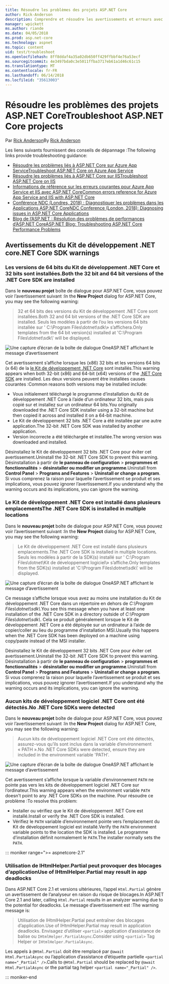```yaml
---
title: Résoudre les problèmes des projets ASP.NET Core
author: Rick-Anderson
description: Comprendre et résoudre les avertissements et erreurs avec les projets ASP.NET Core.
manager: wpickett
ms.author: riande
ms.date: 04/05/2018
ms.prod: asp.net-core
ms.technology: aspnet
ms.topic: content
uid: test/troubleshoot
ms.openlocfilehash: 8ff8ddaf4a35a02db650ff429ffbbf4e76a53ecf
ms.sourcegitcommit: 4e3497bda0c3e5011ffba3717eb61a1d46c61c15
ms.translationtype: MT
ms.contentlocale: fr-FR
ms.lasthandoff: 06/14/2018
ms.locfileid: "35613003"
---
```

# <a name="troubleshoot-aspnet-core-projects"></a><span data-ttu-id="5b68b-103">Résoudre les problèmes des projets ASP.NET Core</span><span class="sxs-lookup"><span data-stu-id="5b68b-103">Troubleshoot ASP.NET Core projects</span></span>

<span data-ttu-id="5b68b-104">Par [Rick Anderson](https://twitter.com/RickAndMSFT)</span><span class="sxs-lookup"><span data-stu-id="5b68b-104">By [Rick Anderson](https://twitter.com/RickAndMSFT)</span></span>

<span data-ttu-id="5b68b-105">Les liens suivants fournissent des conseils de dépannage :</span><span class="sxs-lookup"><span data-stu-id="5b68b-105">The following links provide troubleshooting guidance:</span></span>

* [<span data-ttu-id="5b68b-106">Résoudre les problèmes liés à ASP.NET Core sur Azure App Service</span><span class="sxs-lookup"><span data-stu-id="5b68b-106">Troubleshoot ASP.NET Core on Azure App Service</span></span>](xref:host-and-deploy/azure-apps/troubleshoot)
* [<span data-ttu-id="5b68b-107">Résoudre les problèmes liés à ASP.NET Core sur IIS</span><span class="sxs-lookup"><span data-stu-id="5b68b-107">Troubleshoot ASP.NET Core on IIS</span></span>](xref:host-and-deploy/iis/troubleshoot)
* [<span data-ttu-id="5b68b-108">Informations de référence sur les erreurs courantes pour Azure App Service et IIS avec ASP.NET Core</span><span class="sxs-lookup"><span data-stu-id="5b68b-108">Common errors reference for Azure App Service and IIS with ASP.NET Core</span></span>](xref:host-and-deploy/azure-iis-errors-reference)
* [<span data-ttu-id="5b68b-109">Conférence NDC (Londres, 2018) : Diagnostiquer les problèmes dans les Applications ASP.NET Core</span><span class="sxs-lookup"><span data-stu-id="5b68b-109">NDC Conference (London, 2018): Diagnosing issues in ASP.NET Core Applications</span></span>](https://www.youtube.com/watch?v=RYI0DHoIVaA)
* [<span data-ttu-id="5b68b-110">Blog de l’ASP.NET : Résolution des problèmes de performances d’ASP.NET Core</span><span class="sxs-lookup"><span data-stu-id="5b68b-110">ASP.NET Blog: Troubleshooting ASP.NET Core Performance Problems</span></span>](https://blogs.msdn.microsoft.com/webdev/2018/05/23/asp-net-core-performance-improvements/)

## <a name="net-core-sdk-warnings"></a><span data-ttu-id="5b68b-111">Avertissements du Kit de développement .NET core</span><span class="sxs-lookup"><span data-stu-id="5b68b-111">.NET Core SDK warnings</span></span>

### <a name="both-the-32-bit-and-64-bit-versions-of-the-net-core-sdk-are-installed"></a><span data-ttu-id="5b68b-112">Les versions de 64 bits du Kit de développement .NET Core et 32 bits sont installées.</span><span class="sxs-lookup"><span data-stu-id="5b68b-112">Both the 32 bit and 64 bit versions of the .NET Core SDK are installed</span></span>

<span data-ttu-id="5b68b-113">Dans le **nouveau projet** boîte de dialogue pour ASP.NET Core, vous pouvez voir l’avertissement suivant :</span><span class="sxs-lookup"><span data-stu-id="5b68b-113">In the **New Project** dialog for ASP.NET Core, you may see the following warning:</span></span>

> <span data-ttu-id="5b68b-114">32 et 64 bits des versions du Kit de développement .NET Core sont installées.</span><span class="sxs-lookup"><span data-stu-id="5b68b-114">Both 32 and 64 bit versions of the .NET Core SDK are installed.</span></span> <span data-ttu-id="5b68b-115">Seuls les modèles à partir de l’ou les versions 64 bits installée sur ' C:\\Program Files\\dotnet\\sdk\\» s’affichera.</span><span class="sxs-lookup"><span data-stu-id="5b68b-115">Only templates from the 64 bit version(s) installed at 'C:\\Program Files\\dotnet\\sdk\\' will be displayed.</span></span>

![Une capture d’écran de la boîte de dialogue OneASP.NET affichant le message d’avertissement](troubleshoot/_static/both32and64bit.png)

<span data-ttu-id="5b68b-117">Cet avertissement s’affiche lorsque les (x86) 32 bits et les versions 64 bits (x 64) de la [le Kit de développement .NET Core](https://www.microsoft.com/net/download/all) sont installés.</span><span class="sxs-lookup"><span data-stu-id="5b68b-117">This warning appears when both 32-bit (x86) and 64-bit (x64) versions of the [.NET Core SDK](https://www.microsoft.com/net/download/all) are installed.</span></span> <span data-ttu-id="5b68b-118">Les deux versions peuvent être installées causes courantes :</span><span class="sxs-lookup"><span data-stu-id="5b68b-118">Common reasons both versions may be installed include:</span></span>

* <span data-ttu-id="5b68b-119">Vous initialement téléchargé le programme d’installation du Kit de développement .NET Core à l’aide d’un ordinateur 32 bits, mais puis copié sur et installez sur un ordinateur 64 bits.</span><span class="sxs-lookup"><span data-stu-id="5b68b-119">You originally downloaded the .NET Core SDK installer using a 32-bit machine but then copied it across and installed it on a 64-bit machine.</span></span>
* <span data-ttu-id="5b68b-120">Le Kit de développement 32 bits .NET Core a été installée par une autre application.</span><span class="sxs-lookup"><span data-stu-id="5b68b-120">The 32-bit .NET Core SDK was installed by another application.</span></span>
* <span data-ttu-id="5b68b-121">Version incorrecte a été téléchargée et installée.</span><span class="sxs-lookup"><span data-stu-id="5b68b-121">The wrong version was downloaded and installed.</span></span>

<span data-ttu-id="5b68b-122">Désinstallez le Kit de développement 32 bits .NET Core pour éviter cet avertissement.</span><span class="sxs-lookup"><span data-stu-id="5b68b-122">Uninstall the 32-bit .NET Core SDK to prevent this warning.</span></span> <span data-ttu-id="5b68b-123">Désinstallation à partir de **le panneau de configuration** > **programmes et fonctionnalités** > **désinstaller ou modifier un programme**.</span><span class="sxs-lookup"><span data-stu-id="5b68b-123">Uninstall from **Control Panel** > **Programs and Features** > **Uninstall or change a program**.</span></span> <span data-ttu-id="5b68b-124">Si vous comprenez la raison pour laquelle l’avertissement se produit et ses implications, vous pouvez ignorer l’avertissement.</span><span class="sxs-lookup"><span data-stu-id="5b68b-124">If you understand why the warning occurs and its implications, you can ignore the warning.</span></span>

### <a name="the-net-core-sdk-is-installed-in-multiple-locations"></a><span data-ttu-id="5b68b-125">Le Kit de développement .NET Core est installé dans plusieurs emplacements</span><span class="sxs-lookup"><span data-stu-id="5b68b-125">The .NET Core SDK is installed in multiple locations</span></span>

<span data-ttu-id="5b68b-126">Dans le **nouveau projet** boîte de dialogue pour ASP.NET Core, vous pouvez voir l’avertissement suivant :</span><span class="sxs-lookup"><span data-stu-id="5b68b-126">In the **New Project** dialog for ASP.NET Core, you may see the following warning:</span></span>

> <span data-ttu-id="5b68b-127">Le Kit de développement .NET Core est installé dans plusieurs emplacements.</span><span class="sxs-lookup"><span data-stu-id="5b68b-127">The .NET Core SDK is installed in multiple locations.</span></span> <span data-ttu-id="5b68b-128">Seuls les modèles à partir de la SDK(s) installé sur ' C:\\Program Files\\dotnet\\Kit de développement logiciel\\» s’affiche.</span><span class="sxs-lookup"><span data-stu-id="5b68b-128">Only templates from the SDK(s) installed at 'C:\\Program Files\\dotnet\\sdk\\' will be displayed.</span></span>

![Une capture d’écran de la boîte de dialogue OneASP.NET affichant le message d’avertissement](troubleshoot/_static/multiplelocations.png)

<span data-ttu-id="5b68b-130">Ce message s’affiche lorsque vous avez au moins une installation du Kit de développement .NET Core dans un répertoire en dehors de *C:\\Program Files\\dotnet\\sdk\\*.</span><span class="sxs-lookup"><span data-stu-id="5b68b-130">You see this message when you have at least one installation of the .NET Core SDK in a directory outside of *C:\\Program Files\\dotnet\\sdk\\*.</span></span> <span data-ttu-id="5b68b-131">Cela se produit généralement lorsque le Kit de développement .NET Core a été déployée sur un ordinateur à l’aide de copier/coller au lieu du programme d’installation MSI.</span><span class="sxs-lookup"><span data-stu-id="5b68b-131">Usually this happens when the .NET Core SDK has been deployed on a machine using copy/paste instead of the MSI installer.</span></span>

<span data-ttu-id="5b68b-132">Désinstallez le Kit de développement 32 bits .NET Core pour éviter cet avertissement.</span><span class="sxs-lookup"><span data-stu-id="5b68b-132">Uninstall the 32-bit .NET Core SDK to prevent this warning.</span></span> <span data-ttu-id="5b68b-133">Désinstallation à partir de **le panneau de configuration** > **programmes et fonctionnalités** > **désinstaller ou modifier un programme**.</span><span class="sxs-lookup"><span data-stu-id="5b68b-133">Uninstall from **Control Panel** > **Programs and Features** > **Uninstall or change a program**.</span></span> <span data-ttu-id="5b68b-134">Si vous comprenez la raison pour laquelle l’avertissement se produit et ses implications, vous pouvez ignorer l’avertissement.</span><span class="sxs-lookup"><span data-stu-id="5b68b-134">If you understand why the warning occurs and its implications, you can ignore the warning.</span></span>

### <a name="no-net-core-sdks-were-detected"></a><span data-ttu-id="5b68b-135">Aucun kits de développement logiciel .NET Core ont été détectés.</span><span class="sxs-lookup"><span data-stu-id="5b68b-135">No .NET Core SDKs were detected</span></span>

<span data-ttu-id="5b68b-136">Dans le **nouveau projet** boîte de dialogue pour ASP.NET Core, vous pouvez voir l’avertissement suivant :</span><span class="sxs-lookup"><span data-stu-id="5b68b-136">In the **New Project** dialog for ASP.NET Core, you may see the following warning:</span></span>

> <span data-ttu-id="5b68b-137">Aucun kits de développement logiciel .NET Core ont été détectés, assurez-vous qu’ils sont inclus dans la variable d’environnement « PATH ».</span><span class="sxs-lookup"><span data-stu-id="5b68b-137">No .NET Core SDKs were detected, ensure they are included in the environment variable 'PATH'.</span></span>

![Une capture d’écran de la boîte de dialogue OneASP.NET affichant le message d’avertissement](troubleshoot/_static/NoNetCore.png)

<span data-ttu-id="5b68b-139">Cet avertissement s’affiche lorsque la variable d’environnement `PATH` ne pointe pas vers les kits de développement logiciel .NET Core sur l’ordinateur.</span><span class="sxs-lookup"><span data-stu-id="5b68b-139">This warning appears when the environment variable `PATH` doesn't point to any .NET Core SDKs on the machine.</span></span> <span data-ttu-id="5b68b-140">Pour résoudre ce problème :</span><span class="sxs-lookup"><span data-stu-id="5b68b-140">To resolve this problem:</span></span>

* <span data-ttu-id="5b68b-141">Installer ou vérifiez que le Kit de développement .NET Core est installé.</span><span class="sxs-lookup"><span data-stu-id="5b68b-141">Install or verify the .NET Core SDK is installed.</span></span>
* <span data-ttu-id="5b68b-142">Vérifiez le `PATH` variable d’environnement pointe vers l’emplacement du Kit de développement logiciel est installé.</span><span class="sxs-lookup"><span data-stu-id="5b68b-142">Verify the `PATH` environment variable points to the location the SDK is installed.</span></span> <span data-ttu-id="5b68b-143">Le programme d’installation définit normalement le `PATH`.</span><span class="sxs-lookup"><span data-stu-id="5b68b-143">The installer normally sets the `PATH`.</span></span>

::: moniker range=">= aspnetcore-2.1"

### <a name="use-of-ihtmlhelperpartial-may-result-in-app-deadlocks"></a><span data-ttu-id="5b68b-144">Utilisation de IHtmlHelper.Partial peut provoquer des blocages d’application</span><span class="sxs-lookup"><span data-stu-id="5b68b-144">Use of IHtmlHelper.Partial may result in app deadlocks</span></span>

<span data-ttu-id="5b68b-145">Dans ASP.NET Core 2.1 et versions ultérieures, l’appel `Html.Partial` génère un avertissement de l’analyseur en raison du risque de blocages.</span><span class="sxs-lookup"><span data-stu-id="5b68b-145">In ASP.NET Core 2.1 and later, calling `Html.Partial` results in an analyzer warning due to the potential for deadlocks.</span></span> <span data-ttu-id="5b68b-146">Le message d’avertissement est :</span><span class="sxs-lookup"><span data-stu-id="5b68b-146">The warning message is:</span></span>

> <span data-ttu-id="5b68b-147">Utilisation de IHtmlHelper.Partial peut entraîner des blocages d’application.</span><span class="sxs-lookup"><span data-stu-id="5b68b-147">Use of IHtmlHelper.Partial may result in application deadlocks.</span></span> <span data-ttu-id="5b68b-148">Envisagez d’utiliser `<partial>` application d’assistance de balise ou `IHtmlHelper.PartialAsync`.</span><span class="sxs-lookup"><span data-stu-id="5b68b-148">Consider using `<partial>` Tag Helper or `IHtmlHelper.PartialAsync`.</span></span>

<span data-ttu-id="5b68b-149">Les appels à `@Html.Partial` doit être remplacé par `@await Html.PartialAsync` ou l’application d’assistance d’étiquette partielle `<partial name="_Partial" />`.</span><span class="sxs-lookup"><span data-stu-id="5b68b-149">Calls to `@Html.Partial` should be replaced by `@await Html.PartialAsync` or the partial tag helper `<partial name="_Partial" />`.</span></span>

::: moniker-end
